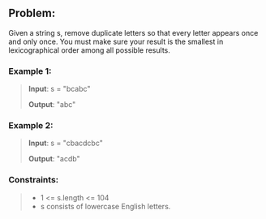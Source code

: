 ## **Problem**:
Given a string s, remove duplicate letters so that every letter appears once and only once. You must make sure your result is the smallest in lexicographical order among all possible results.

### Example 1:
> **Input**: s = "bcabc"
> 
> **Output**: "abc"

### Example 2:
> **Input**: s = "cbacdcbc"
> 
> **Output**: "acdb"
 
### Constraints:
> - 1 <= s.length <= 104
> - s consists of lowercase English letters.